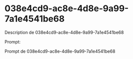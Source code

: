 # 038e4cd9-ac8e-4d8e-9a99-7a1e4541be68

Description de 038e4cd9-ac8e-4d8e-9a99-7a1e4541be68

Prompt:

Prompt de 038e4cd9-ac8e-4d8e-9a99-7a1e4541be68